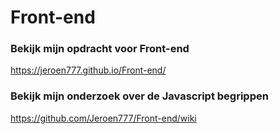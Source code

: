 # Front-end

### Bekijk mijn opdracht voor Front-end
https://jeroen777.github.io/Front-end/

### Bekijk mijn onderzoek over de Javascript begrippen
https://github.com/Jeroen777/Front-end/wiki
